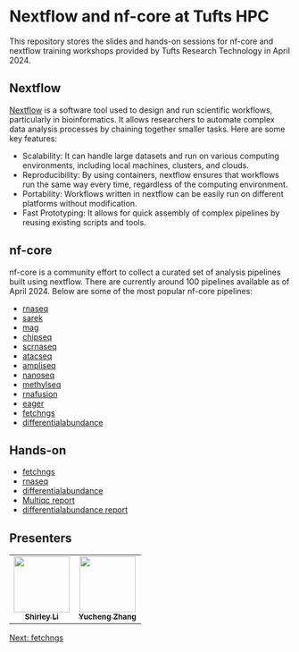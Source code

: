 # Nextflow and nf-core at Tufts HPC
This repository stores the slides and hands-on sessions for nf-core and nextflow training workshops provided by Tufts Research Technology in April 2024.

## Nextflow

[Nextflow](https://www.nextflow.io) is a software tool used to design and run scientific workflows, particularly in bioinformatics. It allows researchers to automate complex data analysis processes by chaining together smaller tasks. Here are some key features:

- Scalability: It can handle large datasets and run on various computing environments, including local machines, clusters, and clouds.
- Reproducibility: By using containers, nextflow ensures that workflows run the same way every time, regardless of the computing environment.
- Portability: Workflows written in nextflow can be easily run on different platforms without modification.
- Fast Prototyping: It allows for quick assembly of complex pipelines by reusing existing scripts and tools.

## nf-core

nf-core is a community effort to collect a curated set of analysis pipelines built using nextflow. There are currently around 100 pipelines available as of April 2024. Below are some of the most popular nf-core pipelines:

- [rnaseq](https://nf-co.re/rnaseq)
- [sarek](https://nf-co.re/sarek)
- [mag](https://nf-co.re/mag)
- [chipseq](https://nf-co.re/chipseq)
- [scrnaseq](https://nf-co.re/scrnaseq)
- [atacseq](https://nf-co.re/atacseq)
- [ampliseq](https://nf-co.re/ampliseq)
- [nanoseq](https://nf-co.re/nanoseq)
- [methylseq](https://nf-co.re/methylseq)
- [rnafusion](https://nf-co.re/rnafusion)
- [eager](https://nf-co.re/eager)
- [fetchngs](https://nf-co.re/fetchngs)
- [differentialabundance](https://nf-co.re/differentialabundance)

## Hands-on

- [fetchngs](01_fetchngs.md)
- [rnaseq](02_rnaseq.md)
- [differentialabundance](03_differentialabundance.md)
- [Multiqc report](04_multiqc_report.html)
- [differentialabundance report](05_differentialabundance_report.html)

## Presenters

<!-- ALL-CONTRIBUTORS-LIST:START - Do not remove or modify this section -->
<!-- prettier-ignore-start -->
<!-- markdownlint-disable -->
<table>
  <tr>
    <td align="center"><a href="https://github.com/shirleyxueli41"><img src="https://avatars.githubusercontent.com/u/88347911?v=4" width="100px;" alt=""/><br /><sub><b>Shirley Li</b></sub></a><br /></
    td>
    <td align="center"><a href="https://github.com/zhan4429"><img src="https://avatars.githubusercontent.com/u/90942318" width="100px;" alt=""/><br /><sub><b>Yucheng Zhang</b></sub></a><br /></td>    
  </tr>
</table>

<!-- markdownlint-enable -->
<!-- prettier-ignore-end -->

<!-- ALL-CONTRIBUTORS-LIST:END -->
[Next: fetchngs](01_fetchngs.md)